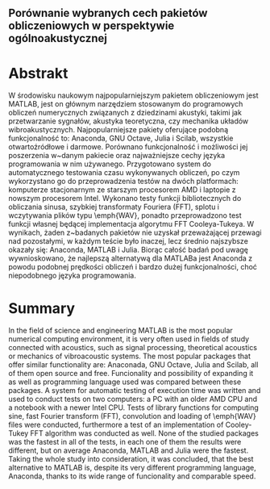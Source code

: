 ## Porównanie wybranych cech pakietów obliczeniowych w perspektywie ogólnoakustycznej

# Abstrakt

W środowisku naukowym najpopularniejszym pakietem obliczeniowym jest
MATLAB, jest on głównym narzędziem stosowanym do programowych
obliczeń numerycznych związanych z dziedzinami akustyki, takimi jak
przetwarzanie sygnałów, akustyka teoretyczna, czy mechanika układów
wibroakustycznych. Najpopularniejsze  pakiety oferujące podobną
funkcjonalność to: Anaconda, GNU Octave, Julia i Scilab, wszystkie
otwartoźródłowe i darmowe. Porównano funkcjonalność i możliwości jej
poszerzenia w~danym pakiecie oraz najważniejsze cechy języka
programowania w nim używanego. Przygotowano system do automatycznego
testowania czasu wykonywanych obliczeń, po czym wykorzystano go do
przeprowadzenia testów na dwóch platformach: komputerze stacjonarnym
ze starszym procesorem AMD i laptopie z nowszym procesorem Intel.
Wykonano testy funkcji bibliotecznych do obliczania sinusa, szybkiej
transformaty Fouriera (FFT), splotu i wczytywania plików typu
\emph{WAV}, ponadto przeprowadzono test funkcji własnej będącej
implementacja algorytmu FFT Cooleya-Tukeya. W wynikach, żaden
z~badanych pakietów nie uzyskał przeważającej przewagi nad
pozostałymi, w każdym teście było inaczej, lecz średnio najszybsze
okazały się: Anaconda, MATLAB i Julia. Biorąc całość badań pod uwagę
wywnioskowano, że najlepszą alternatywą dla MATLABa jest Anaconda
z powodu podobnej prędkości obliczeń i bardzo dużej funkcjonalności, 
choć niepodobnego języka programowania.

# Summary

In the field of science and engineering MATLAB is the most popular
numerical computing environment, it is very often used in fields
of study connected with acoustics, such as signal processing,
theoretical acoustics or mechanics of vibroacoustic systems. The most
popular packages that offer similar functionality are: Anaconada,
GNU Octave, Julia and Scilab, all of them open source and free.
Funcionality and possibility of expanding it as well as programming
language used was compared between these packages. A system for
automatic testing of execution time was written and used to conduct
tests on two computers: a PC with an older AMD CPU and a notebook
with a newer Intel CPU. Tests of library functions for computing
sine, fast Fourier transform (FFT), convolution and loading
of \emph{WAV} files were conducted, furthermore a test of an
implementation of Cooley-Tukey FFT algorithm was conducted as well. 
None of the studied packages was the fastest in all of the tests,
in each one of them the results were different, but on average
Anaconda, MATLAB and Julia were the fastest. Taking the whole
study into consideration, it was concluded, that the best alternative
to MATLAB is, despite its very different programming language, Anaconda,
thanks to its wide range of funcionality and comparable speed.

